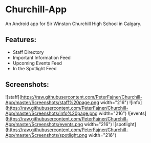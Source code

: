 # Churchill-App
An Android app for Sir Winston Churchill High School in Calgary.

## Features:
* Staff Directory
* Important Information Feed
* Upcoming Events Feed
* In the Spotlight Feed

## Screenshots:

![staff](https://raw.githubusercontent.com/PeterFajner/Churchill-App/master/Screenshots/staff%20page.png width="216")
![info](https://raw.githubusercontent.com/PeterFajner/Churchill-App/master/Screenshots/info%20page.png width="216")
![events](https://raw.githubusercontent.com/PeterFajner/Churchill-App/master/Screenshots/events.png width="216")
![spotlight](https://raw.githubusercontent.com/PeterFajner/Churchill-App/master/Screenshots/spotlight.png width="216")